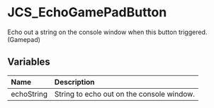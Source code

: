 # JCS_EchoGamePadButton

Echo out a string on the console window when this button triggered. (Gamepad)

## Variables

| Name       | Description                               |
|:-----------|:------------------------------------------|
| echoString | String to echo out on the console window. |
